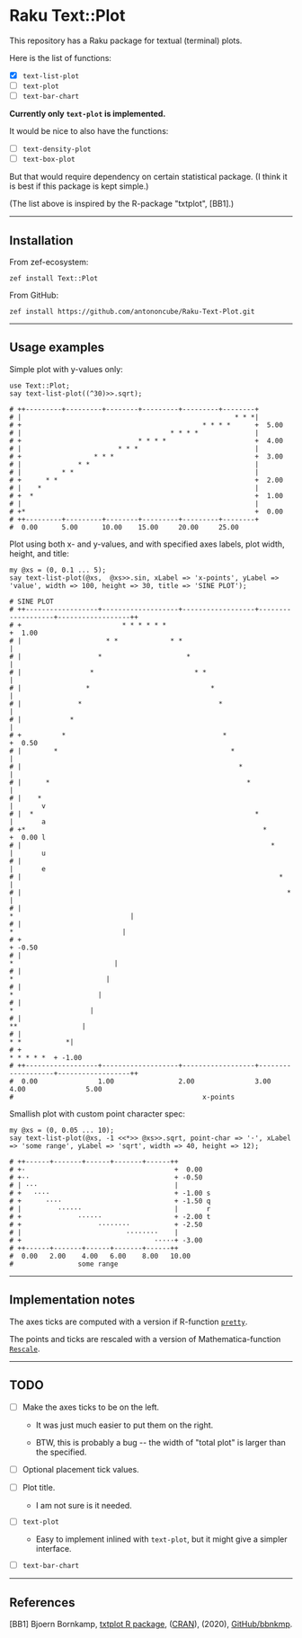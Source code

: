 # Raku Text::Plot

This repository has a Raku package for textual (terminal) plots.

Here is the list of functions:

- [X] `text-list-plot`
- [ ] `text-plot`
- [ ] `text-bar-chart`

**Currently only `text-plot` is implemented.**

It would be nice to also have the functions:

- [ ] `text-density-plot`
- [ ] `text-box-plot`

But that would require dependency on certain statistical package.
(I think it is best if this package is kept simple.)

(The list above is inspired by the R-package "txtplot", [BB1].)

-------

## Installation

From zef-ecosystem:

```shell
zef install Text::Plot
```

From GitHub:

```shell
zef install https://github.com/antononcube/Raku-Text-Plot.git
```

------

## Usage examples
 
Simple plot with y-values only:

```perl6
use Text::Plot;
say text-list-plot((^30)>>.sqrt);
```
```
# ++---------+---------+--------+---------+---------+--------+      
# |                                                     * * *|      
# +                                             * * * *      +  5.00
# |                                     * * * *              |      
# +                             * * * *                      +  4.00
# |                        * * *                             |      
# +                  * * *                                   +  3.00
# |              * *                                         |      
# |          * *                                             |      
# +      * *                                                 +  2.00
# |    *                                                     |      
# +  *                                                       +  1.00
# |                                                          |      
# +*                                                         +  0.00
# ++---------+---------+--------+---------+---------+--------+      
#  0.00      5.00      10.00    15.00     20.00     25.00
```

Plot using both x- and y-values, and with specified axes labels, plot width, height, and title:

```perl6
my @xs = (0, 0.1 ... 5);
say text-list-plot(@xs,  @xs>>.sin, xLabel => 'x-points', yLabel => 'value', width => 100, height => 30, title => 'SINE PLOT');
```
```
# SINE PLOT                                             
# ++------------------+-------------------+------------------+-------------------+------------------++        
# +                         * * * * * *                                                              +  1.00  
# |                     * *             * *                                                          |        
# |                   *                     *                                                        |        
# |                 *                         * *                                                    |        
# |                *                              *                                                  |        
# |              *                                  *                                                |        
# |            *                                                                                     |        
# +          *                                       *                                               +  0.50  
# |        *                                           *                                             |        
# |                                                      *                                           |        
# |      *                                                 *                                         |        
# |    *                                                                                             |       v
# |  *                                                       *                                       |       a
# +*                                                           *                                     +  0.00 l
# |                                                              *                                   |       u
# |                                                                                                  |       e
# |                                                                *                                 |        
# |                                                                  *                               |        
# |                                                                    *                             |        
# |                                                                      *                           |        
# +                                                                                                  + -0.50  
# |                                                                        *                         |        
# |                                                                          *                       |        
# |                                                                            *                     |        
# |                                                                              *                   |        
# |                                                                                **                |        
# |                                                                                   * *           *|        
# +                                                                                       * * * * *  + -1.00  
# ++------------------+-------------------+------------------+-------------------+------------------++        
#  0.00               1.00                2.00               3.00                4.00               5.00    
#                                               x-points
```

Smallish plot with custom point character spec:

```perl6
my @xs = (0, 0.05 ... 10);
say text-list-plot(@xs, -1 <<*>> @xs>>.sqrt, point-char => '·', xLabel => 'some range', yLabel => 'sqrt', width => 40, height => 12);
```
```
# ++------+-------+------+-------+------++        
# +·                                     +  0.00  
# +··                                    + -0.50  
# | ···                                  |        
# +   ····                               + -1.00 s
# +      ····                            + -1.50 q
# |         ······                       |       r
# +              ······                  + -2.00 t
# +                   ········           + -2.50  
# |                          ········    |        
# +                                 ·····+ -3.00  
# ++------+-------+------+-------+------++        
#  0.00   2.00    4.00   6.00    8.00   10.00   
#                some range
```

-------

## Implementation notes

The axes ticks are computed with a version if R-function 
[`pretty`](https://stat.ethz.ch/R-manual/R-devel/library/base/html/pretty.html).

The points and ticks are rescaled with a version of Mathematica-function 
[`Rescale`](https://reference.wolfram.com/language/ref/Rescale.html).


-------

## TODO

- [ ] Make the axes ticks to be on the left.

   - It was just much easier to put them on the right.
   
   - BTW, this is probably a bug -- the width of "total plot" is larger than the specified.
   
- [ ] Optional placement tick values.

- [ ] Plot title. 
    
   - I am not sure is it needed.
   
- [ ] `text-plot`

   - Easy to implement inlined with `text-plot`, but it might give a simpler interface.
   
- [ ] `text-bar-chart`    
    

-------

## References

[BB1] Bjoern Bornkamp,
[txtplot R package](https://github.com/bbnkmp/txtplot),
([CRAN](https://github.com/cran/txtplot)),
(2020),
[GitHub/bbnkmp](https://github.com/bbnkmp).